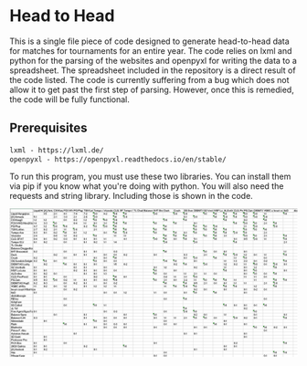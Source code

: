 # Head to Head

This is a single file piece of code designed to generate head-to-head data for matches for tournaments for an entire year. The code relies on lxml and python for the parsing of the websites and openpyxl for writing the data to a spreadsheet. The spreadsheet included in the repository is a direct result of the code listed. The code is currently suffering from a bug which does not allow it to get past the first step of parsing. However, once this is remedied, the code will be fully functional.


## Prerequisites

```
lxml - https://lxml.de/
openpyxl - https://openpyxl.readthedocs.io/en/stable/
```

To run this program, you must use these two libraries. You can install them via pip if you know what you're doing with python. You will also need the requests and string library. Including those is shown in the code. 

![alt text](https://github.com/cmulv002/resultBrackets/blob/master/scoresheet.PNG?raw=true)
